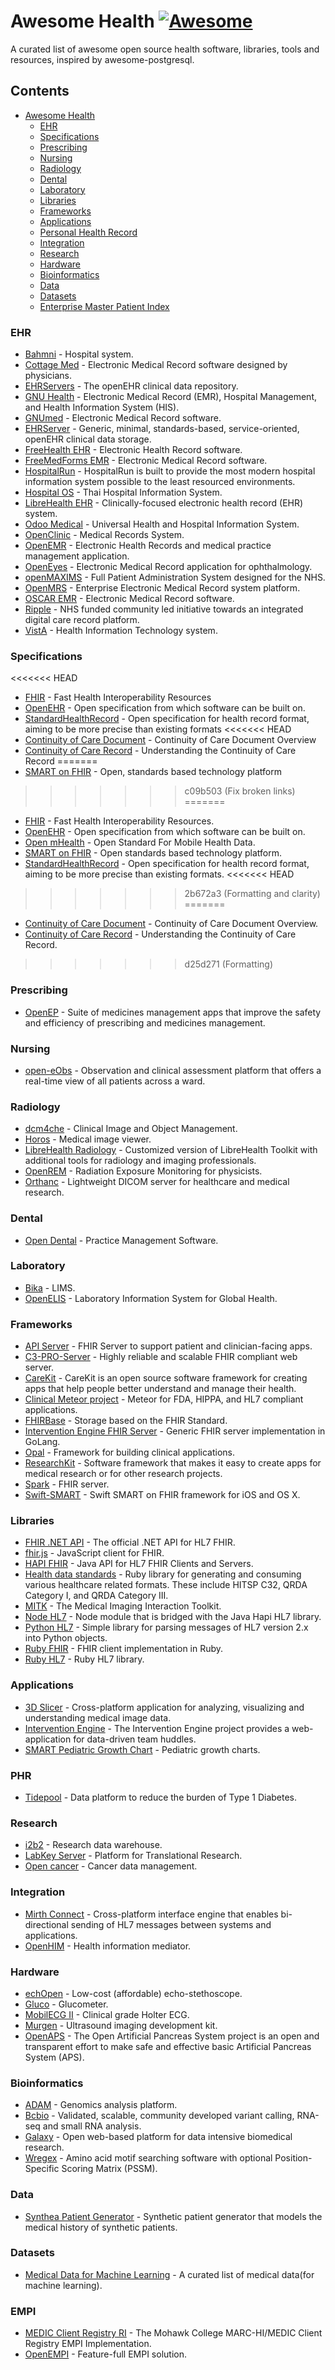 # Awesome Health [![Awesome](https://cdn.rawgit.com/sindresorhus/awesome/d7305f38d29fed78fa85652e3a63e154dd8e8829/media/badge.svg)](https://github.com/sindresorhus/awesome)

A curated list of awesome open source health software, libraries, tools and resources, inspired by awesome-postgresql.

## Contents

- [Awesome Health](https://github.com/kakoni/awesome-health#awesome-health)
  - [EHR](#ehr)
  - [Specifications](#specifications)
  - [Prescribing](#prescribing)
  - [Nursing](#nursing)
  - [Radiology](#radiology)
  - [Dental](#dental)
  - [Laboratory](#laboratory)
  - [Libraries](#libraries)
  - [Frameworks](#frameworks)
  - [Applications](#applications)
  - [Personal Health Record](#phr)
  - [Integration](#integration)
  - [Research](#research)
  - [Hardware](#hardware)
  - [Bioinformatics](#bioinformatics)
  - [Data](#data)
  - [Datasets](#datasets)
  - [Enterprise Master Patient Index](#empi)


### EHR
  * [Bahmni](http://www.bahmni.org/) - Hospital system.
  * [Cottage Med](http://www.cottagemed.org/cottage-med) - Electronic Medical Record software designed by physicians.
  * [EHRServers](http://cabolabs.com/en/projects) - The openEHR clinical data repository.
  * [GNU Health](http://health.gnu.org/) - Electronic Medical Record (EMR), Hospital Management, and Health Information System (HIS).
  * [GNUmed](http://wiki.gnumed.de/bin/view/Gnumed) - Electronic Medical Record software.
  * [EHRServer](https://github.com/ppazos/cabolabs-ehrserver) - Generic, minimal, standards-based, service-oriented, openEHR clinical data storage.
  * [FreeHealth EHR](https://freehealth.io) - Electronic Health Record software.
  * [FreeMedForms EMR](https://freemedforms.com) - Electronic Medical Record software.
  * [HospitalRun](http://hospitalrun.io/) - HospitalRun is built to provide the most modern hospital information system possible to the least resourced environments.
  * [Hospital OS](http://www.hospital-os.com) - Thai Hospital Information System.
  * [LibreHealth EHR](http://librehealth.io/projects/lh-ehr/) - Clinically-focused electronic health record (EHR) system.
  * [Odoo Medical](https://github.com/OCA/vertical-medical) - Universal Health and Hospital Information System.
  * [OpenClinic](http://openclinic.sourceforge.net/) - Medical Records System.
  * [OpenEMR](http://www.open-emr.org/) - Electronic Health Records and medical practice management application.
  * [OpenEyes](http://www.openeyes.org.uk) - Electronic Medical Record application for ophthalmology.
  * [openMAXIMS](https://github.com/IMS-MAXIMS/openMAXIMS) - Full Patient Administration System designed for the NHS.
  * [OpenMRS](http://openmrs.org/) - Enterprise Electronic Medical Record system platform.
  * [OSCAR EMR](https://oscar-emr.com/) - Electronic Medical Record software.
  * [Ripple](http://rippleosi.org/) -  NHS funded community led initiative towards an integrated digital care record platform.
  * [VistA](https://www.osehra.org/content/osehra-vista) - Health Information Technology system.

### Specifications
<<<<<<< HEAD
* [FHIR](https://www.hl7.org/fhir/) - Fast Health Interoperability Resources
* [OpenEHR](http://www.openehr.org) - Open specification from which software can be built on.
* [StandardHealthRecord](http://standardhealthrecord.org/) - Open specification for health record format, aiming to be more precise than existing formats
<<<<<<< HEAD
* [Continuity of Care Document](https://corepointhealth.com/resource-center/hl7-resources/ccd) - Continuity of Care Document Overview
* [Continuity of Care Record](https://corepointhealth.com/resource-center/white-papers/understanding-continuity-care-record) - Understanding the Continuity of Care Record
=======
* [SMART on FHIR](http://docs.smarthealthit.org/) - Open, standards based technology platform
>>>>>>> c09b503 (Fix broken links)
=======
  * [FHIR](https://www.hl7.org/fhir/) - Fast Health Interoperability Resources.
  * [OpenEHR](http://www.openehr.org) - Open specification from which software can be built on.
  * [Open mHealth](http://www.openmhealth.org) - Open Standard For Mobile Health Data.
  * [SMART on FHIR](http://docs.smarthealthit.org/) - Open standards based technology platform.
  * [StandardHealthRecord](http://standardhealthrecord.org/) - Open specification for health record format, aiming to be more precise than existing formats.
<<<<<<< HEAD
>>>>>>> 2b672a3 (Formatting and clarity)
=======
  * [Continuity of Care Document](https://corepointhealth.com/resource-center/hl7-resources/ccd) - Continuity of Care Document Overview.
  * [Continuity of Care Record](https://corepointhealth.com/resource-center/white-papers/understanding-continuity-care-record) - Understanding the Continuity of Care Record.
>>>>>>> d25d271 (Formatting)

### Prescribing
  * [OpenEP](https://github.com/ehrscape/examples/tree/master/openep) - Suite of medicines management apps that improve the safety and efficiency of prescribing and medicines management.

### Nursing
  * [open-eObs](http://www.openeobs.org) - Observation and clinical assessment platform that offers a real-time view of all patients across a ward.

### Radiology
  * [dcm4che](http://www.dcm4che.org/) - Clinical Image and Object Management.
  * [Horos](https//:www.horosproject.org/) - Medical image viewer.
  * [LibreHealth Radiology](http://librehealth.io/projects/lh-radiology/) - Customized version of LibreHealth Toolkit with additional tools for radiology and imaging professionals.
  * [OpenREM](http://openrem.org/) - Radiation Exposure Monitoring for physicists.
  * [Orthanc](http://www.orthanc-server.com) - Lightweight DICOM server for healthcare and medical research.

### Dental
  * [Open Dental](http://www.opendental.com) - Practice Management Software.

### Laboratory
  * [Bika](https://www.bikalims.org/) - LIMS.
  * [OpenELIS](https://sites.google.com/site/openelisglobal/) - Laboratory Information System for Global Health.

### Frameworks
  * [API Server](https://github.com/smart-on-fhir/api-server) - FHIR Server to support patient and clinician-facing apps.
  * [C3-PRO-Server](https://github.com/chb/c3-pro-server) - Highly reliable and scalable FHIR compliant web server.
  * [CareKit](https://github.com/carekit-apple/CareKit/) - CareKit is an open source software framework for creating apps that help people better understand and manage their health.
  * [Clinical Meteor project](https://github.com/clinical-meteor) - Meteor for FDA, HIPPA, and HL7 compliant applications.
  * [FHIRBase](http://fhirbase.github.io) - Storage based on the FHIR Standard.
  * [Intervention Engine FHIR Server](https://github.com/intervention-engine/fhir) - Generic FHIR server implementation in GoLang.
  * [Opal](http://opal.openhealthcare.org.uk/) - Framework for building clinical applications.
  * [ResearchKit](https://github.com/ResearchKit/ResearchKit) - Software framework that makes it easy to create apps for medical research or for other research projects.
  * [Spark](https://github.com/furore-fhir/spark) - FHIR server.
  * [Swift-SMART](https://github.com/smart-on-fhir/Swift-SMART) - Swift SMART on FHIR framework for iOS and OS X.

### Libraries
  * [FHIR .NET API](https://github.com/ewoutkramer/fhir-net-api) - The official .NET API for HL7 FHIR.
  * [fhir.js](https://github.com/FHIR/fhir.js) - JavaScript client for FHIR.
  * [HAPI FHIR](https://github.com/jamesagnew/hapi-fhir) - Java API for HL7 FHIR Clients and Servers.
  * [Health data standards](https://github.com/projectcypress/health-data-standards) - Ruby library for generating and consuming various healthcare related formats. These include HITSP C32, QRDA Category I, and QRDA Category III.
  * [MITK](http://mitk.org/wiki/MITK) - The Medical Imaging Interaction Toolkit.
  * [Node HL7](https://github.com/MatthewVita/node-hl7-complete) - Node module that is bridged with the Java Hapi HL7 library.
  * [Python HL7](https://github.com/johnpaulett/python-hl7) - Simple library for parsing messages of HL7 version 2.x into Python objects.
  * [Ruby FHIR](https://github.com/fhir-crucible/fhir_client) - FHIR client implementation in Ruby.
  * [Ruby HL7](https://github.com/segfault/ruby-hl7) - Ruby HL7 library.

### Applications
  * [3D Slicer](https://www.slicer.org) - Cross-platform application for analyzing, visualizing and understanding medical image data.
  * [Intervention Engine](https://github.com/intervention-engine/ie) - The Intervention Engine project provides a web-application for data-driven team huddles.
  * [SMART Pediatric Growth Chart](https://github.com/smart-on-fhir/growth-chart-app) - Pediatric growth charts.

### PHR
  * [Tidepool](https://github.com/tidepool-org) - Data platform to reduce the burden of Type 1 Diabetes.

### Research
  * [i2b2](https://www.i2b2.org) - Research data warehouse.
  * [LabKey Server](https://www.labkey.org) - Platform for Translational Research.
  * [Open cancer](http://opencancer.net/) - Cancer data management.

### Integration
  * [Mirth Connect](https://www.mirth.com) - Cross-platform interface engine that enables bi-directional sending of HL7 messages between systems and applications.
  * [OpenHIM](http://openhim.org/) - Health information mediator.

### Hardware
  * [echOpen](http://echopen.org/) - Low-cost (affordable) echo-stethoscope.
  * [Gluco](https://github.com/nebulabio/gluco) - Glucometer.
  * [MobilECG II](https://github.com/xdever/MobilECG-II) - Clinical grade Holter ECG.
  * [Murgen](https://hackaday.io/project/9281-murgen-open-source-ultrasound-imaging) - Ultrasound imaging development kit.
  * [OpenAPS](https://openaps.org/) - The Open Artificial Pancreas System project is an open and transparent effort to make safe and effective basic Artificial Pancreas System (APS).

### Bioinformatics
  * [ADAM](https://github.com/bigdatagenomics/adam) - Genomics analysis platform.
  * [Bcbio](https://github.com/chapmanb/bcbio-nextgen) - Validated, scalable, community developed variant calling, RNA-seq and small RNA analysis.
  * [Galaxy](https://galaxyproject.org/) - Open web-based platform for data intensive biomedical research.
  * [Wregex](http://ehubio.ehu.eus/wregex/) - Amino acid motif searching software with optional Position-Specific Scoring Matrix (PSSM).

### Data
  * [Synthea Patient Generator](https://github.com/synthetichealth/synthea) - Synthetic patient generator that models the medical history of synthetic patients.

### Datasets
  * [Medical Data for Machine Learning](https://github.com/beamandrew/medical-data) - A curated list of medical data(for machine learning).

### EMPI
  * [MEDIC Client Registry RI](https://mediccr.codeplex.com/) - The Mohawk College MARC-HI/MEDIC Client Registry EMPI Implementation.
  * [OpenEMPI](http://www.openempi.org/) - Feature-full EMPI solution.
